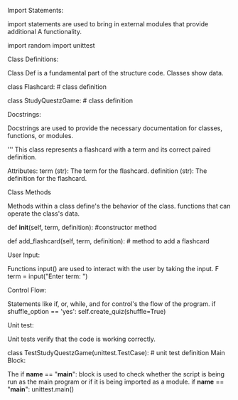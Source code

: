 Import Statements:

import statements are used to bring in external modules that provide additional A functionality.


import random
import unittest


Class Definitions:

Class Def is a fundamental part of the structure code. Classes show data.


class Flashcard:
    #  class definition

class StudyQuestzGame:
    # class definition 


   Docstrings:

Docstrings are used to provide the necessary documentation for classes, functions, or modules. 

'''
This class represents a flashcard with a term and its correct paired definition.

Attributes:
    term (str): The term for the flashcard.
    definition (str): The definition for the flashcard.

   Class Methods

Methods within a class define's the behavior of the class. functions that can operate the class's data.

def __init__(self, term, definition):
    #constructor method 

def add_flashcard(self, term, definition):
    #  method to add a flashcard



User Input:

Functions  input() are used to interact with the user by taking the input. F
term = input("Enter term: ")


Control Flow:

Statements like if, or, while, and for control's the flow of the program. 
if shuffle_option == 'yes':
    self.create_quiz(shuffle=True)

    
  Unit test:
  
Unit tests verify that the code is working correctly. 

class TestStudyQuestzGame(unittest.TestCase):
    # unit test definition
Main Block:

The if __name__ == "__main__": block is used to check whether the  script is being run as the main program or if it is being imported as a module. 
if __name__ == "__main__":
    unittest.main()


    
